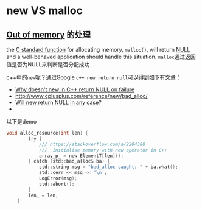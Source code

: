 # new VS malloc

## [Out of memory](https://en.wikipedia.org/wiki/Out_of_memory) 的处理

 the [C standard function](https://en.wikipedia.org/wiki/C_standard_function) for allocating memory, `malloc()`, will return [NULL](https://en.wikipedia.org/wiki/Null_pointer) and a well-behaved application should handle this situation. `malloc`通过返回值是否为NULL来判断是否分配成功

c++中的`new`呢？通过Google `c++ new return null`可以得到如下有文章：

- [Why doesn't new in C++ return NULL on failure](https://stackoverflow.com/questions/26419786/why-doesnt-new-in-c-return-null-on-failure)
- http://www.cplusplus.com/reference/new/bad_alloc/
- [Will new return NULL in any case?](https://stackoverflow.com/questions/550451/will-new-return-null-in-any-case)
- 

以下是demo

```c
void alloc_resource(int len) {
		try {
			/// https://stackoverflow.com/a/2204380
			///  initialise memory with new operator in C++
			array_p_ = new ElementT[len]();
		} catch (std::bad_alloc& ba) {
			std::string msg = "bad_alloc caught: " + ba.what();
			std::cerr << msg << '\n';
			LogError(msg);
			std::abort();
		}
		len_ = len;
	}
```

